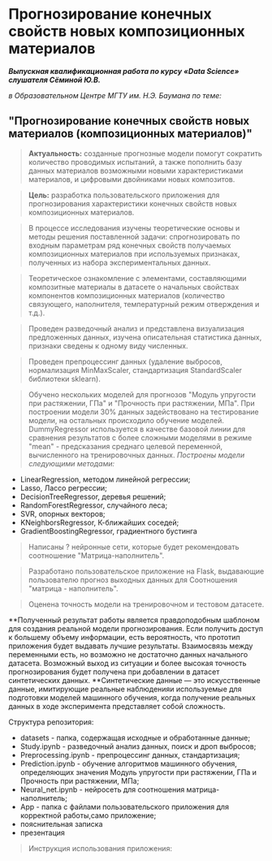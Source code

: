 # Прогнозирование конечных свойств новых композиционных материалов

***Выпускная квалификационная работа по курсу «Data Science» слушателя Сёминой Ю.В.***

*в Образовательном Центре МГТУ им. Н.Э. Баумана по теме:*

## **"Прогнозирование конечных свойств новых материалов (композиционных материалов)"**

>**Актуальность:** созданные прогнозные модели помогут сократить количество проводимых испытаний, а также пополнить базу данных материалов возможными новыми характеристиками материалов, и цифровыми двойниками новых композитов.

>**Цель:** разработка пользовательского приложения для прогнозирования характеристики конечных свойств новых композиционных материалов.

>В процессе исследования изучены теоретические основы и методы решения поставленной задачи: спрогнозировать по входным параметрам ряд конечных свойств получаемых композиционных материалов при используемых признаках, полученных из набора экспериментальных данных.

>Теоретическое ознакомление с элементами, составляющими композитные материалы в датасете о начальных свойствах компонентов композиционных материалов (количество связующего, наполнителя, температурный режим отверждения и т.д.).

>Проведен разведочный анализ и представлена визуализация предложенных данных, изучена описательная статистика данных, признаки сведены к одному виду численных.

>Проведен препроцессинг данных (удаление выбросов, нормализация MinMaxScaler, стандартизация StandardScaler библиотеки sklearn).

>Обучено нескольких моделей для прогнозов "Модуль упругости при растяжении, ГПа" и "Прочность при растяжении, МПа". При построении модели 30% данных задействовано на тестирование модели, на остальных происходило обучение моделей.
DummyRegressor используется в качестве базовой линии для сравнения результатов с более сложными моделями в режиме "mean" - предсказания среднаго целевой переменной, вычисленного на тренировочных данных.
*Построены модели следующими методами:*
* LinearRegression, методом линейной регрессии;
* Lasso, Лассо регрессии;
* DecisionTreeRegressor, деревья решений;
* RandomForestRegressor, случайного леса;
* SVR, опорных векторов;
* KNeighborsRegressor, К-ближайших соседей;
* GradientBoostingRegressor, градиентного бустинга

>Написаны ? нейронные сети, которые будет рекомендовать соотношение "Матрица-наполнитель".

>Разработано пользовательское приложение на Flask, выдавающие пользователю прогноз выходных данных для Соотношения "матрица - наполнитель".

>Оценена точность модели на тренировочном и тестовом датасете.

**Полученный результат работы является правдоподобным шаблоном для создания реальной модели прогнозирования. Если получить доступ к большему объему информации, есть вероятность, что прототип приложения будет выдавать лучшие результаты. Взаимосвязь между переменными есть, но возможно не достаточно данных начального датасета. Возможный выход из ситуации и более высокая точность прогнозирования будет получена при добавлении в датасет синтетических данных.
**Синтетические данные — это искусственные данные, имитирующие реальные наблюденияи используемые для подготовки моделей машинного обучения, когда получение реальных данных в ходе эксперимента представляет собой сложность.


Структура репозитория:
* datasets - папка, содержащая исходные и обработанные данные;
* Study.ipynb - разведочный анализ данных, поиск и дроп выбросов;
* Preprocessing.ipynb - препроцессинг данных, стандартизация;
* Prediction.ipynb - обучение алгоритмов машинного обучения, определяющих значения Модуль упругости при растяжении, ГПа и Прочность при растяжении, МПа;
* Neural_net.ipynb - нейросеть для соотношения матрица-наполнитель;
* App - папка с файлами пользовательского приложения для корректной работы,само приложение;
* пояснительная записка
* презентация

>Инструкция использования приложения:
 





